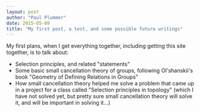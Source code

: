 ```yaml
---
layout: post
author: "Paul Plummer"
date: 2015-05-09
title: "My first post, a test, and some possible future writings"
--- 
```

My first plans, when I get everything together, including getting this site together, is to talk about:

* Selection principles, and related "statements"
* Some basic small cancellation theory of groups, following Ol'shanskii's book "Geometry of Defining Relations in Groups"
* How small cancellation theory helped me solve a problem that came up in a project for a class called "Selection principles in topology" (which I have not solved yet, but pretty sure small cancellation theory will solve it, and will be important in solving it...)
